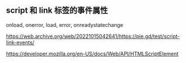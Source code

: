 ## script 和 link 标签的事件属性

onload, onerror, load, error, onreadystatechange

https://web.archive.org/web/20221015042641/https://pie.gd/test/script-link-events/

https://developer.mozilla.org/en-US/docs/Web/API/HTMLScriptElement
